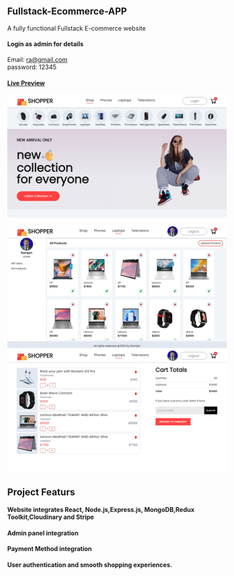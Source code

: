 ## Fullstack-Ecommerce-APP

A fully functional Fullstack E-commerce website

#### Login as admin for details
Email: ra@gmail.com <br>
password: 12345
#### [Live Preview](https://fullstack-ecommerce-mern-app-usvm.vercel.app/)





![](https://github.com/Ramjanict/Fullstack-Ecommerce-App/blob/main/frontend/src/assets/Home.png)

![](https://github.com/Ramjanict/Fullstack-Ecommerce-App/blob/main/frontend/src/assets/admin.png)
![](https://github.com/Ramjanict/Fullstack-Ecommerce-App/blob/main/frontend/src/assets/cart.png)

## Project Featurs
#### Website integrates React, Node.js,Express.js, MongoDB,Redux Toolkit,Cloudinary and Stripe
#### Admin panel integration
#### Payment Method integration
#### User authentication and smooth shopping experiences.
